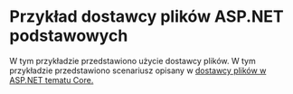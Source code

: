 # <a name="aspnet-core-file-provider-sample"></a>Przykład dostawcy plików ASP.NET podstawowych

W tym przykładzie przedstawiono użycie dostawcy plików. W tym przykładzie przedstawiono scenariusz opisany w [dostawcy plików w ASP.NET tematu Core.](https://docs.microsoft.com/aspnet/core/fundamentals/file-providers)
